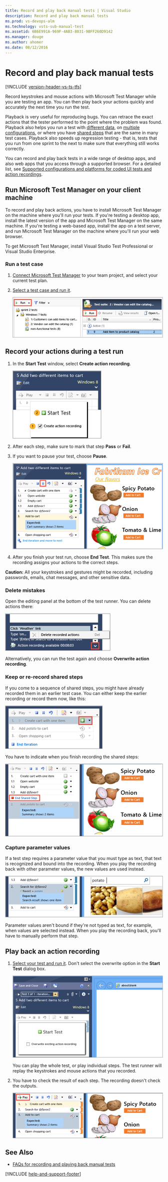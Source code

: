 ```yaml
---
title: Record and play back manual tests | Visual Studio 
description: Record and play back manual tests
ms.prod: vs-devops-alm
ms.technology: vsts-sub-manual-test
ms.assetid: 6B6E991A-969F-4AB3-8031-9BFF260D9142
ms.manager: douge
ms.author: ahomer
ms.date: 08/12/2016
---
```


# Record and play back manual tests

[!INCLUDE [version-header-vs-ts-tfs](../_shared/version-header-vs-ts-tfs.md)] 

Record keystrokes and mouse actions with Microsoft Test Manager 
while you are testing an app. You can then play back your actions 
quickly and accurately the next time you run the test. 

Playback is very useful for reproducing bugs. You can retrace the 
exact actions that the tester performed to the point where the 
problem was found. Playback also helps you run a test with 
[different data](../repeat-test-with-different-data.md), 
on [multiple configurations](../test-different-configurations.md), 
or where you have [shared steps](../mtm/share-steps-between-test-cases.md) 
that are the same in many test cases. Playback also speeds up 
regression testing - that is, tests that you run from one sprint 
to the next to make sure that everything still works correctly.

You can record and play back tests in a wide range of desktop apps, 
and also web apps that you access through a supported browser. 
For a detailed list, see 
[Supported configurations and platforms for coded UI tests and action recordings](https://msdn.microsoft.com/library/dd380742).

## Run Microsoft Test Manager on your client machine

To record and play back actions, you have to install 
Microsoft Test Manager on the machine where you'll 
run your tests. If you're testing a desktop app, 
install the latest version of the app and Microsoft 
Test Manager on the same machine. If you're testing 
a web-based app, install the app on a test server, 
and run Microsoft Test Manager on the machine where 
you'll run your web browser.

To get Microsoft Test Manager, install Visual Studio Test Professional 
or Visual Studio Enterprise.

### Run a test case

1. [Connect Microsoft Test Manager](../mtm/connect-microsoft-test-manager-to-your-team-project-and-test-plan.md) 
   to your team project, and select your current test plan.

1. [Select a test case and run it](../mtm/run-manual-tests-with-microsoft-test-manager.md).

   ![Start the test from Microsoft Test Manager.](_img/record-play-manual-tests/start-test.png)

## Record your actions during a test run

1. In the **Start Test** window, 
   select **Create action recording**.

   ![Create an action recording.](_img/record-play-manual-tests/create-recording.png)

1. After each step, make sure to mark that step **Pass** or **Fail**.

1. If you want to pause your test, choose **Pause**.  

   ![Pause the recording](_img/record-play-manual-tests/pause-recording.png)

1. After you finish your test run, choose **End Test**. 
   This makes sure the recording assigns your actions to the correct steps.

**Caution:** All your keystrokes and gestures might be recorded, 
including passwords, emails, chat messages, and other sensitive data.

### Delete mistakes

Open the editing panel at the bottom of the test runner. 
You can delete actions there:

![Edit the recording inline](_img/record-play-manual-tests/delete-actions.png)

Alternatively, you can run the test again and choose **Overwrite action recording**.

### Keep or re-record shared steps

If you come to a sequence of shared steps, 
you might have already recorded them in an earlier test case. 
You can either keep the earlier recording or record them now, like this:

![Record a shared step](_img/record-play-manual-tests/rerecord-shared-steps.png)

You have to indicate when you finish recording the shared steps:

![Record a shared step](_img/record-play-manual-tests/finish-rerecording-shared-steps.png)

### Capture parameter values

If a test step requires a parameter value that you must type as text, 
that text is recognized and bound into the recording. When you play the
recording back with other parameter values, the new values are used instead.

![Parameters are bound if you type them.](_img/record-play-manual-tests/text-parameters-bound.png)

Parameter values aren't bound if they're not typed as text, for example, 
when values are selected instead. When you play the recording back, 
you'll have to manually perform that step.

## Play back an action recording

1. [Select your test and run it](../mtm/run-manual-tests-with-microsoft-test-manager.md).
   Don't select the overwrite option in the **Start Test** dialog box.

   ![Start the test without overwriting the recording](_img/record-play-manual-tests/start-test-no-overwrite.png)

   You can play the whole test, or play individual steps. 
   The test runner will replay the keystrokes and mouse actions that you recorded.

1. You have to check the result of each step. The recording doesn't check the outputs.

   ![Play each step and then check the result.](_img/record-play-manual-tests/play-check-result.png)

## See Also

* [FAQs for recording and playing back manual tests](../reference-qa.md#mtmqna)

[!INCLUDE [help-and-support-footer](../_shared/help-and-support-footer.md)] 
